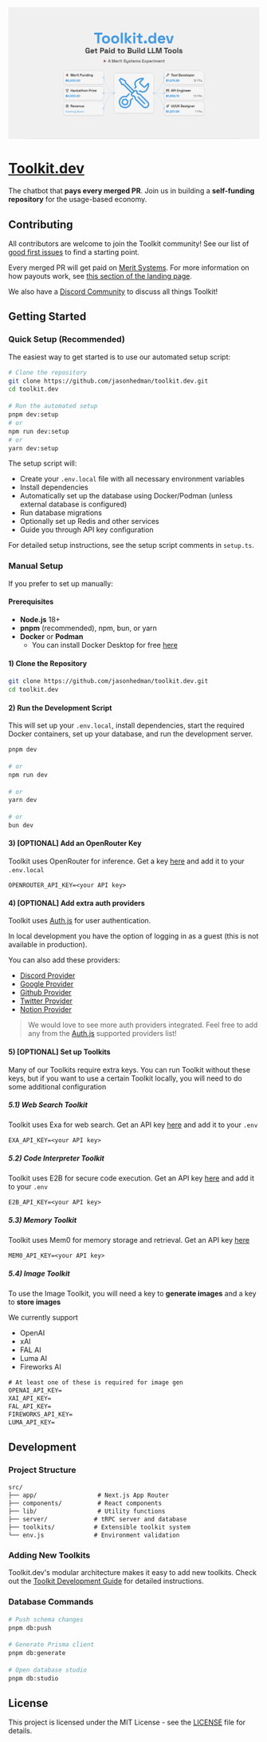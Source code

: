 ![Banner Image](/banner.png)

# [Toolkit.dev](https://toolkit.dev)

The chatbot that **pays every merged PR**. Join us in building a **self-funding repository** for the usage-based economy.

## Contributing

All contributors are welcome to join the Toolkit community! See our list of [good first issues](https://github.com/jasonhedman/toolkit.dev/issues?q=is%3Aissue%20state%3Aopen%20label%3A%22good%20first%20issue%22) to find a starting point.

Every merged PR will get paid on [Merit Systems](https://terminal.merit.systems/jasonhedman/toolkit.dev). For more information on how payouts work, see [this section of the landing page](https://www.toolkit.dev/#Merit).

We also have a [Discord Community](https://discord.gg/cnNBsSfY) to discuss all things Toolkit!

## Getting Started

### Quick Setup (Recommended)

The easiest way to get started is to use our automated setup script:

```bash
# Clone the repository
git clone https://github.com/jasonhedman/toolkit.dev.git
cd toolkit.dev

# Run the automated setup
pnpm dev:setup
# or
npm run dev:setup
# or
yarn dev:setup
```

The setup script will:

- Create your `.env.local` file with all necessary environment variables
- Install dependencies
- Automatically set up the database using Docker/Podman (unless external database is configured)
- Run database migrations
- Optionally set up Redis and other services
- Guide you through API key configuration

For detailed setup instructions, see the setup script comments in `setup.ts`.

### Manual Setup

If you prefer to set up manually:

#### Prerequisites

- **Node.js** 18+
- **pnpm** (recommended), npm, bun, or yarn
- **Docker** or **Podman**
  - You can install Docker Desktop for free [here](https://www.docker.com/products/docker-desktop/)

#### 1) Clone the Repository

```bash
git clone https://github.com/jasonhedman/toolkit.dev.git
cd toolkit.dev
```

#### 2) Run the Development Script

This will set up your `.env.local`, install dependencies, start the required Docker containers, set up your database, and run the development server.

```bash
pnpm dev

# or
npm run dev

# or
yarn dev

# or
bun dev
```

#### 3) [OPTIONAL] Add an OpenRouter Key

Toolkit uses OpenRouter for inference. Get a key [here](https://openrouter.ai/settings/keys) and add it to your `.env.local`

```
OPENROUTER_API_KEY=<your API key>
```

#### 4) [OPTIONAL] Add extra auth providers

Toolkit uses [Auth.js](https://authjs.dev/) for user authentication.

In local development you have the option of logging in as a guest (this is not available in production).

You can also add these providers:

- [Discord Provider](https://authjs.dev/getting-started/providers/discord)
- [Google Provider](https://authjs.dev/getting-started/providers/google)
- [Github Provider](https://authjs.dev/getting-started/providers/github)
- [Twitter Provider](https://authjs.dev/getting-started/providers/twitter)
- [Notion Provider](https://authjs.dev/getting-started/providers/notion)

> We would love to see more auth providers integrated. Feel free to add any from the [Auth.js](https://authjs.dev/getting-started/providers/apple) supported providers list!

#### 5) [OPTIONAL] Set up Toolkits

Many of our Toolkits require extra keys. You can run Toolkit without these keys, but if you want to use a certain Toolkit locally, you will need to do some additional configuration

##### 5.1) Web Search Toolkit

Toolkit uses Exa for web search. Get an API key [here](https://dashboard.exa.ai/api-keys) and add it to your `.env`

```
EXA_API_KEY=<your API key>
```

##### 5.2) Code Interpreter Toolkit

Toolkit uses E2B for secure code execution. Get an API key [here](https://e2b.dev/dashboard) and add it to your `.env`

```
E2B_API_KEY=<your API key>
```

##### 5.3) Memory Toolkit

Toolkit uses Mem0 for memory storage and retrieval. Get an API key [here](https://app.mem0.ai/dashboard/api-keys)

```
MEM0_API_KEY=<your API key>
```

##### 5.4) Image Toolkit

To use the Image Toolkit, you will need a key to **generate images** and a key to **store images**

We currently support

- OpenAI
- xAI
- FAL AI
- Luma AI
- Fireworks AI

```
# At least one of these is required for image gen
OPENAI_API_KEY=
XAI_API_KEY=
FAL_API_KEY=
FIREWORKS_API_KEY=
LUMA_API_KEY=
```

## Development

### Project Structure

```
src/
├── app/                 # Next.js App Router
├── components/          # React components
├── lib/                 # Utility functions
├── server/             # tRPC server and database
├── toolkits/           # Extensible toolkit system
└── env.js              # Environment validation
```

### Adding New Toolkits

Toolkit.dev's modular architecture makes it easy to add new toolkits. Check out the [Toolkit Development Guide](./src/toolkits/README.md) for detailed instructions.

### Database Commands

```bash
# Push schema changes
pnpm db:push

# Generate Prisma client
pnpm db:generate

# Open database studio
pnpm db:studio
```

## License

This project is licensed under the MIT License - see the [LICENSE](LICENSE) file for details.
